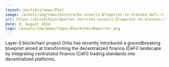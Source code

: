 ```yaml
---
layout: partials/news/Post
image: /assets/img/news/posts/orbs-unveils-blueprint-to-elevate-defi-trading-with-cefi-standards.webp
url: https://blockchainreporter.net/orbs-unveils-blueprint-to-elevate-defi-trading-with-cefi-standards/
date: 8, August 2024
logo: /assets/img/news/logos/BlockchainReporter.png
---
```


Layer-3 blockchain project Orbs has recently introduced a groundbreaking blueprint aimed at transforming the decentralized finance (DeFi) landscape by integrating centralized finance (CeFi) trading standards into decentralized platforms.
